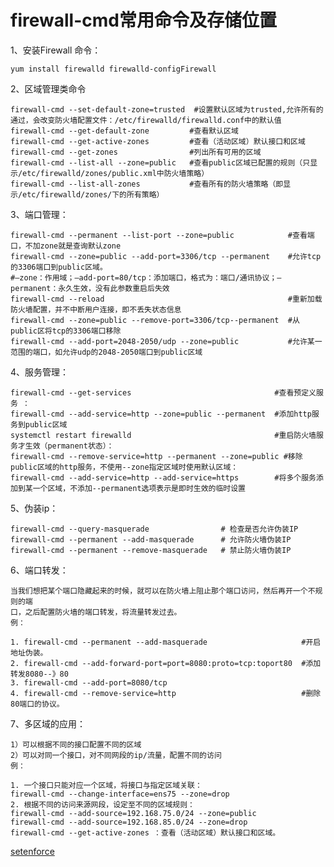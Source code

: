 
# firewall-cmd常用命令及存储位置

1、安装Firewall 命令：

    yum install firewalld firewalld-configFirewall

2、区域管理类命令

    firewall-cmd --set-default-zone=trusted  #设置默认区域为trusted,允许所有的通过，会改变防火墙配置文件：/etc/firewalld/firewalld.conf中的默认值
    firewall-cmd --get-default-zone         #查看默认区域
    firewall-cmd --get-active-zones         #查看（活动区域）默认接口和区域
    firewall-cmd --get-zones                #列出所有可用的区域
    firewall-cmd --list-all --zone=public   #查看public区域已配置的规则（只显示/etc/firewalld/zones/public.xml中防火墙策略）
    firewall-cmd --list-all-zones           #查看所有的防火墙策略（即显示/etc/firewalld/zones/下的所有策略）

3、端口管理：

    firewall-cmd --permanent --list-port --zone=public            #查看端口，不加zone就是查询默认zone
    firewall-cmd --zone=public --add-port=3306/tcp --permanent    #允许tcp的3306端口到public区域。
    #–zone：作用域；–add-port=80/tcp：添加端口，格式为：端口/通讯协议；–permanent：永久生效，没有此参数重启后失效
    firewall-cmd --reload                                         #重新加载防火墙配置，并不中断用户连接，即不丢失状态信息
    firewall-cmd --zone=public --remove-port=3306/tcp--permanent  #从public区将tcp的3306端口移除
    firewall-cmd --add-port=2048-2050/udp --zone=public           #允许某一范围的端口，如允许udp的2048-2050端口到public区域

4、服务管理：

    firewall-cmd --get-services                                #查看预定义服务 ：
    firewall-cmd --add-service=http --zone=public --permanent  #添加http服务到public区域
    systemctl restart firewalld                                #重启防火墙服务才生效（permanent状态）：
    firewall-cmd --remove-service=http --permanent --zone=public #移除public区域的http服务，不使用--zone指定区域时使用默认区域：
    firewall-cmd --add-service=http --add-service=https        #将多个服务添加到某一个区域，不添加--permanent选项表示是即时生效的临时设置

5、伪装ip：

    firewall-cmd --query-masquerade                # 检查是否允许伪装IP
    firewall-cmd --permanent --add-masquerade      # 允许防火墙伪装IP
    firewall-cmd --permanent --remove-masquerade   # 禁止防火墙伪装IP

6、端口转发：

    当我们想把某个端口隐藏起来的时候，就可以在防火墙上阻止那个端口访问，然后再开一个不规则的端
    口，之后配置防火墙的端口转发，将流量转发过去。
    例：

    1. firewall-cmd --permanent --add-masquerade                     #开启地址伪装。
    2. firewall-cmd --add-forward-port=port=8080:proto=tcp:toport80  #添加转发8080--》80
    3. firewall-cmd --add-port=8080/tcp
    4. firewall-cmd --remove-service=http                            #删除80端口的协议。

7、多区域的应用：

    1）可以根据不同的接口配置不同的区域
    2）可以对同一个接口，对不同网段的ip/流量，配置不同的访问
    例：

    1. 一个接口只能对应一个区域，将接口与指定区域关联：
    firewall-cmd --change-interface=ens75 --zone=drop
    2. 根据不同的访问来源网段，设定至不同的区域规则：
    firewall-cmd --add-source=192.168.75.0/24 --zone=public
    firewall-cmd --add-source=192.168.85.0/24 --zone=drop
    firewall-cmd --get-active-zones ：查看（活动区域）默认接口和区域。

[setenforce](https://blog.csdn.net/java_java_cl/article/details/104806331?ops_request_misc=&request_id=&biz_id=102&utm_term=setenforce%200&utm_medium=distribute.pc_search_result.none-task-blog-2~all~sobaiduweb~default-4-104806331.142^v62^js_top,201^v3^control_2,213^v1^control&spm=1018.2226.3001.4187)